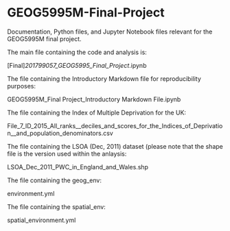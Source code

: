 # GEOG5995M-Final-Project
Documentation, Python files, and Jupyter Notebook files relevant for the GEOG5995M final project.

The main file containing the code and analysis is:

[Final]_201799057_GEOG5995_Final_Project_.ipynb

The file containing the Introductory Markdown file for reproducibility purposes:

GEOG5995M_Final Project_Introductory Markdown File.ipynb

The file containing the Index of Multiple Deprivation for the UK:

File_7_ID_2015_All_ranks__deciles_and_scores_for_the_Indices_of_Deprivation__and_population_denominators.csv

The file containing the LSOA (Dec, 2011) dataset (please note that the shape file is the version used within the anlaysis:

LSOA_Dec_2011_PWC_in_England_and_Wales.shp

The file containing the geog_env:

environment.yml

The file containing the spatial_env:

spatial_environment.yml
